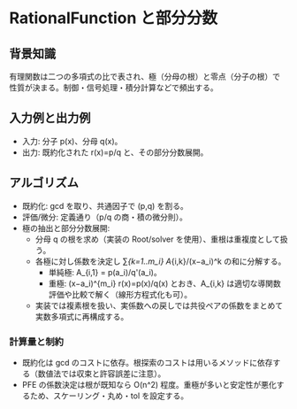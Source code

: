 # RationalFunction と部分分数

## 背景知識
有理関数は二つの多項式の比で表され、極（分母の根）と零点（分子の根）で性質が決まる。制御・信号処理・積分計算などで頻出する。

## 入力例と出力例
- 入力: 分子 p(x)、分母 q(x)。
- 出力: 既約化された r(x)=p/q と、その部分分数展開。

## アルゴリズム
- 既約化: gcd を取り、共通因子で (p,q) を割る。
- 評価/微分: 定義通り（p/q の商・積の微分則）。
- 極の抽出と部分分数展開:
  - 分母 q の根を求め（実装の Root/solver を使用）、重根は重複度として扱う。
  - 各極に対し係数を決定し ∑_{k=1..m_i} A_{i,k}/(x−a_i)^k の和に分解する。
    - 単純極: A_{i,1} = p(a_i)/q'(a_i)。
    - 重極: (x−a_i)^{m_i} r(x)=p(x)/q(x) とおき、A_{i,k} は適切な導関数評価や比較で解く（線形方程式化も可）。
  - 実装では複素根を扱い、実係数への戻しでは共役ペアの係数をまとめて実数多項式に再構成する。

### 計算量と制約
- 既約化は gcd のコストに依存。根探索のコストは用いるメソッドに依存する（数値法では収束と許容誤差に注意）。
 - PFE の係数決定は根が既知なら O(n^2) 程度。重極が多いと安定性が悪化するため、スケーリング・丸め・tol を設定する。
